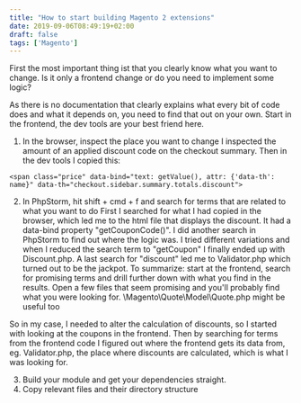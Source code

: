 ```yaml
---
title: "How to start building Magento 2 extensions"
date: 2019-09-06T08:49:19+02:00
draft: false
tags: ['Magento']
---
```


First the most important thing ist that you clearly know what you want to change.
Is it only a frontend change or do you need to implement some logic?

As there is no documentation that clearly explains what every bit of code does and what it depends on, you need to find that out on your own.
Start in the frontend, the dev tools are your best friend here.

1. In the browser, inspect the place you want to change
I inspected the amount of an applied discount code on the checkout summary. Then in the dev tools I copied this:
```
<span class="price" data-bind="text: getValue(), attr: {'data-th': name}" data-th="checkout.sidebar.summary.totals.discount">
```

2. In PhpStorm, hit shift + cmd + f and search for terms that are related to what you want to do
First I searched for what I had copied in the browser, which led me to the html file that displays the discount.
It had a data-bind property "getCouponCode()". I did another search in PhpStorm to find out where the logic was.
I tried different variations and when I reduced the search term to "getCoupon" I finally ended up with Discount.php. A last search for "discount" led me to Validator.php which turned out to be the jackpot. To summarize: start at the frontend, search for promising terms and drill further down with what you find in the results. Open a few files that seem promising and you'll probably find what you were looking for.
\Magento\Quote\Model\Quote.php might be useful too

So in my case, I needed to alter the calculation of discounts, so I started with looking at the coupons in the frontend. Then by searching for terms from the frontend code I figured out where the frontend gets its data from, eg. Validator.php, the place where discounts are calculated, which is what I was looking for.

3. Build your module and get your dependencies straight. 
4. Copy relevant files and their directory structure 
